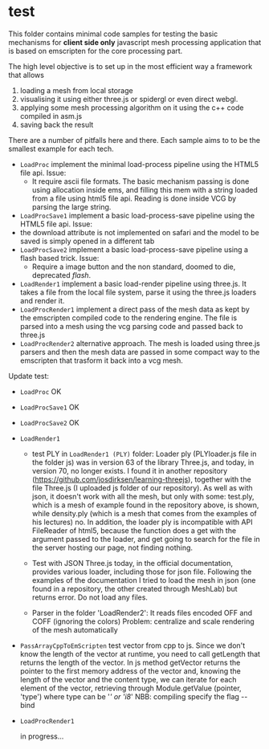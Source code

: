 # test 
This folder contains minimal code samples for testing the basic mechanisms for **client side only** javascript mesh processing application that is based on emscripten for the core processing part. 

The high level objective is to set up in the most efficient way a framework that allows 
1. loading a mesh from local storage
2. visualising it using either three.js or spidergl or even direct webgl. 
3. applying some mesh processing algorithm on it using the c++ code compiled in asm.js
4. saving back the result

There are a number of pitfalls here and there. 
Each sample aims to to be the smallest example for each tech. 

* `LoadProc` implement the minimal load-process pipeline using the HTML5 file api. Issue:
    * It require ascii file formats. The basic mechanism passing is done using allocation inside ems, and filling this mem with a string loaded from a file using html5 file api. Reading is done inside VCG by parsing the large string.
* `LoadProcSave1` implement a basic load-process-save pipeline using the HTML5 file api. Issue:
 *  the download attribute is not implemented on safari and the model to be saved is simply opened in a different tab
* `LoadProcSave2` implement a basic load-process-save pipeline using a flash based trick. Issue:
	* Require a image button and the non standard, doomed to die, deprecated *flash*.
* `LoadRender1` implement a basic load-render pipeline using three.js. It takes a file from the local file system, parse it using the three.js loaders and render it. 
* `LoadProcRender1` implement a direct pass of the mesh data as kept by the emscripten compiled code to the rendering engine. The file is parsed into a mesh using the vcg parsing code and passed back to three.js
* `LoadProcRender2` alternative approach. The mesh is loaded using three.js parsers and then the mesh data are passed in some compact way to the emscripten that trasform it back into a vcg mesh.


Update test:
* `LoadProc` OK
* `LoadProcSave1` OK
* `LoadProcSave2` OK  

* `LoadRender1` 

	* test PLY in `LoadRender1 (PLY)` folder: 
	Loader ply (PLYloader.js file in the folder js) was in version 63 of the library Three.js, and today, in version 70, no longer exists. I found it in another repository (https://github.com/josdirksen/learning-threejs), together with the file Three.js (I uploaded js folder of our repository). As well as with json, it doesn't work with all the mesh, but only with some: test.ply, which is a mesh of example found in the repository above, is shown, while density.ply (which is a mesh that comes from the examples of his lectures) no. In addition, the loader ply is incompatible with API FileReader of html5, because the function does a get with the argument passed to the loader, and get going to search for the file in the server hosting our page, not finding nothing.

	* Test with JSON
	Three.js today, in the official documentation, provides various loader, including those for json file. Following the examples of the documentation I tried to load the mesh in json (one found in a repository, the other created through MeshLab) but returns error. Do not load any files.

	* Parser in the folder 'LoadRender2':
	It reads files encoded OFF and COFF (ignoring the colors)
	Problem: centralize and scale rendering of the mesh automatically

* `PassArrayCppToEmScripten` 
	test vector from cpp to js. Since we don't know the length of the vector at runtime, you need to call getLength that returns the length of the vector. In js method getVector returns the pointer to the first memory address of the vector and, knowing the length of the vector and the content type, we can iterate for each element of the vector, retrieving through
			Module.getValue (pointer, 'type')
	where type can be '*' or 'i8*' 
	NBB: compiling specify the flag --bind

* `LoadProcRender1` 

	in progress...

